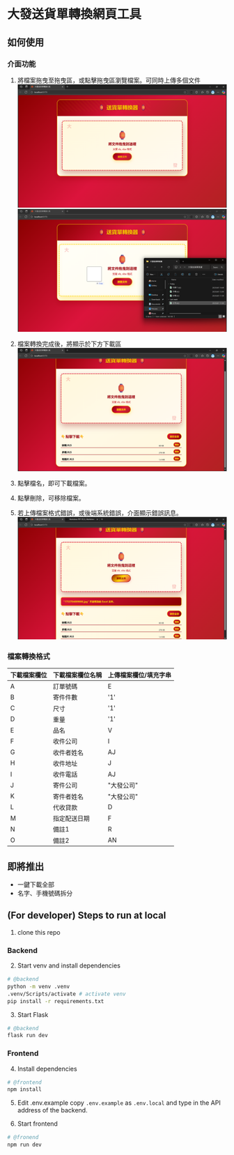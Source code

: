 # 大發送貨單轉換網頁工具

## 如何使用
### 介面功能

1. 將檔案拖曳至拖曳區，或點擊拖曳區瀏覽檔案。可同時上傳多個文件
![點擊拖曳區瀏覽檔案](examples/Original.png)
![將檔案拖曳至拖曳區](examples/Uploading.png)

2. 檔案轉換完成後，將顯示於下方下載區
![檔案轉換成功](examples/Success.png)

3. 點擊檔名，即可下載檔案。

4. 點擊刪除，可移除檔案。

5. 若上傳檔案格式錯誤，或後端系統錯誤，介面顯示錯誤訊息。
![錯誤訊息](examples/Error.png)

### 檔案轉換格式
|下載檔案欄位|下載檔案欄位名稱|上傳檔案欄位/填充字串|
|---------|-----------------|---|
|A|訂單號碼|E |
|B|寄件件數|'1'|
|C|尺寸|'1'|
|D|重量|'1'|
|E|品名|V|
|F|收件公司|I|
|G|收件者姓名|AJ|
|H|收件地址|J|
|I|收件電話|AJ|
|J|寄件公司|"大發公司"|
|K|寄件者姓名|"大發公司"|
|L|代收貸款|D|
|M|指定配送日期|F|
|N|備註1|R|
|O|備註2|AN|

## 即將推出
- 一鍵下載全部
- 名字、手機號碼拆分

## (For developer) Steps to run at local
1. clone this repo

### Backend
2. Start venv and install dependencies
```bash
# @backend
python -m venv .venv
.venv/Scripts/activate # activate venv
pip install -r requirements.txt
```

3. Start Flask
```bash
# @backend
flask run dev
```

### Frontend

4. Install dependencies
```bash
# @frontend
npm install
```

5. Edit .env.example
copy `.env.example` as `.env.local` and type in the API address of the backend.


6. Start frontend
```bash
# @fronend
npm run dev
```


